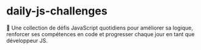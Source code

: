 # daily-js-challenges
🚀 Une collection de défis JavaScript quotidiens pour améliorer sa logique, renforcer ses compétences en code et progresser chaque jour en tant que développeur JS.
